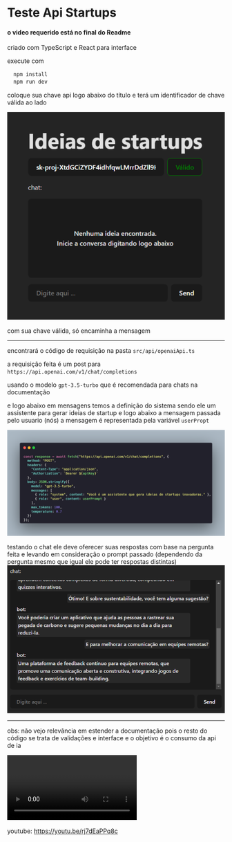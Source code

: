# Teste Api Startups

#### o video requerido está no final do Readme

criado com TypeScript e React para interface

execute com 
```bash
  npm install
  npm run dev
```
coloque sua chave api logo abaixo do título e terá um identificador de chave válida ao lado

![alt text](/src/assets/interface.png)

com sua chave válida, só encaminha a mensagem

---

encontrará o código de requisição na pasta `src/api/openaiApi.ts`

a requisição feita é um post para 
`https://api.openai.com/v1/chat/completions`


usando o modelo `gpt-3.5-turbo` que é recomendada para chats na documentação

e logo abaixo em mensagens temos a definição do sistema sendo ele um assistente para gerar ideias de startup e logo abaixo a mensagem passada pelo usuario (nós) a mensagem é representada pela variável `userPropt`

![alt text](/src/assets/generateStartupIdea.png)

testando o chat ele deve oferecer suas respostas com base na pergunta feita e levando em consideração o prompt passado 
(dependendo da pergunta mesmo que igual ele pode ter respostas distintas)
![alt text](/src/assets/interfaceWithResponse.png)

---

obs: não vejo relevância em estender a documentação pois o resto do código se trata de validações e interface e o objetivo é o consumo da api de ia

![video](/src/assets/video.mp4)

youtube: https://youtu.be/rj7dEaPPq8c

